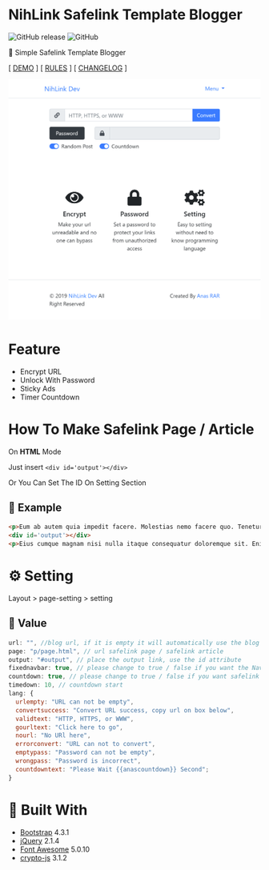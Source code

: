 # NihLink Safelink Template Blogger

![GitHub release](https://img.shields.io/github/release/anasrar/NihLink-Safelink-Template-Blogger.svg) ![GitHub](https://img.shields.io/github/license/anasrar/NihLink-Safelink-Template-Blogger.svg)

🔐 Simple Safelink Template Blogger

[ [DEMO](https://nihlink.blogspot.com) ] [ [RULES](RULES.md) ] [ [CHANGELOG](CHANGELOG.md) ]

![DEMO](screenshot.png)

# Feature

- Encrypt URL
- Unlock With Password
- Sticky Ads
- Timer Countdown

# How To Make Safelink Page / Article

On **HTML** Mode

Just insert ```<div id='output'></div>```

Or You Can Set The ID On Setting Section

## 📌 Example

```html
<p>Eum ab autem quia impedit facere. Molestias nemo facere quo. Tenetur ea occaecati. Iusto minus repudiandae qui et dolore. At aut enim dicta aut mollitia beatae. Ipsam qui quia qui ut vel error animi.</p>
<div id='output'></div>
<p>Eius cumque magnam nisi nulla itaque consequatur doloremque sit. Enim voluptas tempore harum aliquid explicabo ut adipisci corrupti. Dolorem aut optio ab porro dolores. Ipsa repellendus commodi. Dolorem voluptatem quasi dolorem voluptas dignissimos aut. Aut cumque voluptate atque excepturi unde est ea quis dolores.</p>
```

# ⚙ Setting

Layout > page-setting > setting

## 📌 Value

```js
url: "", //blog url, if it is empty it will automatically use the blog url (don't add a slash at the end of the url)
page: "p/page.html", // url safelink page / safelink article
output: "#output", // place the output link, use the id attribute
fixednavbar: true, // please change to true / false if you want the Navbar to float
countdown: true, // please change to true / false if you want safelink page with countdown
timedown: 10, // countdown start
lang: {
  urlempty: "URL can not be empty",
  convertsuccess: "Convert URL success, copy url on box below",
  validtext: "HTTP, HTTPS, or WWW",
  gourltext: "Click here to go",
  nourl: "No URl here",
  errorconvert: "URL can not to convert",
  emptypass: "Password can not be empty",
  wrongpass: "Password is incorrect",
  countdowntext: "Please Wait {{anascountdown}} Second";
}
```

# 🙌 Built With

- [Bootstrap](https://getbootstrap.com/) 4.3.1
- [jQuery](https://jquery.com/) 2.1.4
- [Font Awesome](https://fontawesome.com/) 5.0.10
- [crypto-js](https://github.com/brix/crypto-js) 3.1.2
